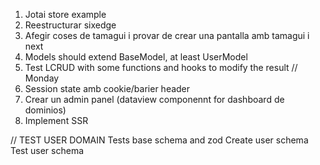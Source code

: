 1. Jotai store example
2. Reestructurar sixedge
3. Afegir coses de tamagui i provar de crear una pantalla amb tamagui i next
2. Models should extend BaseModel, at least UserModel
3. Test LCRUD with some functions and hooks to modify the result
// Monday
4. Session state amb cookie/barier header
5. Crear un admin panel (dataview componennt for dashboard de dominios)
6. Implement SSR


// TEST USER DOMAIN 
Tests base schema and zod
Create user schema 
Test user schema

